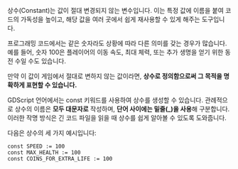 상수(Constant)는 값이 절대 변경되지 않는 변수입니다.
이는 특정 값에 이름을 붙여 코드의 가독성을 높이고, 해당 값을 여러 곳에서 쉽게 재사용할 수 있게 해주는 도구입니다.

프로그래밍 코드에서는 같은 숫자라도 상황에 따라 다른 의미를 갖는 경우가 많습니다.
예를 들어, 숫자 100은 플레이어의 이동 속도, 최대 체력, 또는 추가 생명을 얻기 위한 동전 수일 수도 있습니다.

만약 이 값이 게임에서 절대로 변하지 않는 값이라면, **상수로 정의함으로써 그 목적을 명확하게 표현할 수 있습니다.**

GDScript 언어에서는 const 키워드를 사용하여 상수를 생성할 수 있습니다.
관례적으로 상수의 이름은 **모두 대문자로** 작성하며, **단어 사이에는 밑줄(\_)을 사용**해 구분합니다.
이러한 작명 방식은 긴 코드 파일을 읽을 때 상수를 쉽게 알아볼 수 있도록 도와줍니다.

다음은 상수의 세 가지 예시입니다:

```gdscript
const SPEED := 100
const MAX_HEALTH := 100
const COINS_FOR_EXTRA_LIFE := 100
```

